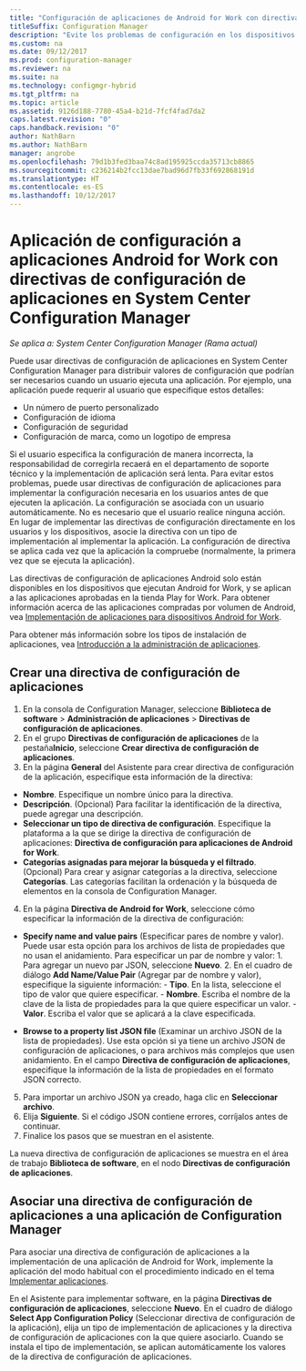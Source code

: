 ```yaml
---
title: "Configuración de aplicaciones de Android for Work con directivas de configuración de aplicaciones"
titleSuffix: Configuration Manager
description: "Evite los problemas de configuración en los dispositivos con Android for Work mediante la implementación de directivas de configuración de aplicaciones en los usuarios antes de que ejecuten las aplicaciones."
ms.custom: na
ms.date: 09/12/2017
ms.prod: configuration-manager
ms.reviewer: na
ms.suite: na
ms.technology: configmgr-hybrid
ms.tgt_pltfrm: na
ms.topic: article
ms.assetid: 9126d188-7780-45a4-b21d-7fcf4fad7da2
caps.latest.revision: "0"
caps.handback.revision: "0"
author: NathBarn
ms.author: NathBarn
manager: angrobe
ms.openlocfilehash: 79d1b3fed3baa74c8ad195925ccda35713cb8865
ms.sourcegitcommit: c236214b2fcc13dae7bad96d7fb33f692868191d
ms.translationtype: HT
ms.contentlocale: es-ES
ms.lasthandoff: 10/12/2017
---
```

# <a name="apply-settings-to-android-for-work-apps-with-app-configuration-policies-in-system-center-configuration-manager"></a>Aplicación de configuración a aplicaciones Android for Work con directivas de configuración de aplicaciones en System Center Configuration Manager

*Se aplica a: System Center Configuration Manager (Rama actual)*

Puede usar directivas de configuración de aplicaciones en System Center Configuration Manager para distribuir valores de configuración que podrían ser necesarios cuando un usuario ejecuta una aplicación. Por ejemplo, una aplicación puede requerir al usuario que especifique estos detalles:
- Un número de puerto personalizado
- Configuración de idioma
- Configuración de seguridad
- Configuración de marca, como un logotipo de empresa

Si el usuario especifica la configuración de manera incorrecta, la responsabilidad de corregirla recaerá en el departamento de soporte técnico y la implementación de aplicación será lenta. Para evitar estos problemas, puede usar directivas de configuración de aplicaciones para implementar la configuración necesaria en los usuarios antes de que ejecuten la aplicación. La configuración se asociada con un usuario automáticamente. No es necesario que el usuario realice ninguna acción.
En lugar de implementar las directivas de configuración directamente en los usuarios y los dispositivos, asocie la directiva con un tipo de implementación al implementar la aplicación. La configuración de directiva se aplica cada vez que la aplicación la compruebe (normalmente, la primera vez que se ejecuta la aplicación).

Las directivas de configuración de aplicaciones Android solo están disponibles en los dispositivos que ejecutan Android for Work, y se aplican a las aplicaciones aprobadas en la tienda Play for Work. Para obtener información acerca de las aplicaciones compradas por volumen de Android, vea [Implementación de aplicaciones para dispositivos Android for Work](https://docs.microsoft.com/en-us/intune/deploy-use/android-for-work-apps).

Para obtener más información sobre los tipos de instalación de aplicaciones, vea [Introducción a la administración de aplicaciones](/sccm/apps/understand/introduction-to-application-management).

## <a name="create-an-app-configuration-policy"></a>Crear una directiva de configuración de aplicaciones

1. En la consola de Configuration Manager, seleccione **Biblioteca de software** > **Administración de aplicaciones** > **Directivas de configuración de aplicaciones**.
2. En el grupo **Directivas de configuración de aplicaciones** de la pestaña**Inicio**, seleccione **Crear directiva de configuración de aplicaciones**.
3. En la página **General** del Asistente para crear directiva de configuración de la aplicación, especifique esta información de la directiva:
  - **Nombre**. Especifique un nombre único para la directiva.
  - **Descripción**. (Opcional) Para facilitar la identificación de la directiva, puede agregar una descripción.
  -  **Seleccionar un tipo de directiva de configuración**. Especifique la plataforma a la que se dirige la directiva de configuración de aplicaciones: **Directiva de configuración para aplicaciones de Android for Work**.
  -  **Categorías asignadas para mejorar la búsqueda y el filtrado**. (Opcional) Para crear y asignar categorías a la directiva, seleccione **Categorías**. Las categorías facilitan la ordenación y la búsqueda de elementos en la consola de Configuration Manager.
4. En la página **Directiva de Android for Work**, seleccione cómo especificar la información de la directiva de configuración:
  - **Specify name and value pairs** (Especificar pares de nombre y valor). Puede usar esta opción para los archivos de lista de propiedades que no usan el anidamiento. Para especificar un par de nombre y valor:
        1. Para agregar un nuevo par JSON, seleccione **Nuevo**.
        2. En el cuadro de diálogo **Add Name/Value Pair** (Agregar par de nombre y valor), especifique la siguiente información:
            - **Tipo**. En la lista, seleccione el tipo de valor que quiere especificar.
            - **Nombre**. Escriba el nombre de la clave de la lista de propiedades para la que quiere especificar un valor.
            - **Valor**. Escriba el valor que se aplicará a la clave especificada.

  - **Browse to a property list JSON file** (Examinar un archivo JSON de la lista de propiedades). Use esta opción si ya tiene un archivo JSON de configuración de aplicaciones, o para archivos más complejos que usen anidamiento. En el campo **Directiva de configuración de aplicaciones**, especifique la información de la lista de propiedades en el formato JSON correcto.
5. Para importar un archivo JSON ya creado, haga clic en **Seleccionar archivo**.
6. Elija **Siguiente**. Si el código JSON contiene errores, corríjalos antes de continuar.
7. Finalice los pasos que se muestran en el asistente.

La nueva directiva de configuración de aplicaciones se muestra en el área de trabajo **Biblioteca de software**, en el nodo **Directivas de configuración de aplicaciones**.

## <a name="associate-an-app-configuration-policy-with-a-configuration-manager-application"></a>Asociar una directiva de configuración de aplicaciones a una aplicación de Configuration Manager

Para asociar una directiva de configuración de aplicaciones a la implementación de una aplicación de Android for Work, implemente la aplicación del modo habitual con el procedimiento indicado en el tema [Implementar aplicaciones](/sccm/apps/deploy-use/deploy-applications).

En el Asistente para implementar software, en la página **Directivas de configuración de aplicaciones**, seleccione **Nuevo**. En el cuadro de diálogo **Select App Configuration Policy** (Seleccionar directiva de configuración de la aplicación), elija un tipo de implementación de aplicaciones y la directiva de configuración de aplicaciones con la que quiere asociarlo.
Cuando se instala el tipo de implementación, se aplican automáticamente los valores de la directiva de configuración de aplicaciones.
